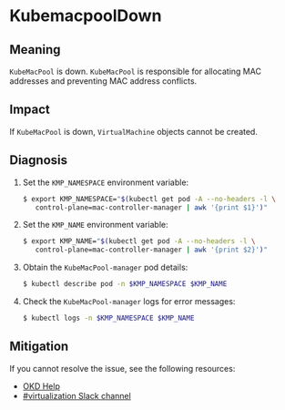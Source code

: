 # KubemacpoolDown

## Meaning

`KubeMacPool` is down. `KubeMacPool` is responsible for allocating MAC addresses
and preventing MAC address conflicts.

## Impact

If `KubeMacPool` is down, `VirtualMachine` objects cannot be created.

## Diagnosis

1. Set the `KMP_NAMESPACE` environment variable:

   ```bash
   $ export KMP_NAMESPACE="$(kubectl get pod -A --no-headers -l \
      control-plane=mac-controller-manager | awk '{print $1}')"
   ```

2. Set the `KMP_NAME` environment variable:

   ```bash
   $ export KMP_NAME="$(kubectl get pod -A --no-headers -l \
      control-plane=mac-controller-manager | awk '{print $2}')"
   ```

3. Obtain the `KubeMacPool-manager` pod details:

   ```bash
   $ kubectl describe pod -n $KMP_NAMESPACE $KMP_NAME
   ```

4. Check the `KubeMacPool-manager` logs for error messages:

   ```bash
   $ kubectl logs -n $KMP_NAMESPACE $KMP_NAME
   ```

## Mitigation

<!--DS: If you cannot resolve the issue, log in to the
link:https://access.redhat.com[Customer Portal] and open a support case,
attaching the artifacts gathered during the diagnosis procedure.-->
<!--USstart-->
If you cannot resolve the issue, see the following resources:

- [OKD Help](https://www.okd.io/help/)
- [#virtualization Slack channel](https://kubernetes.slack.com/channels/virtualization)
<!--USend-->
